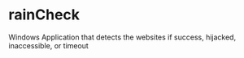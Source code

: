 # rainCheck
Windows Application that detects the websites if success, hijacked, inaccessible, or timeout
